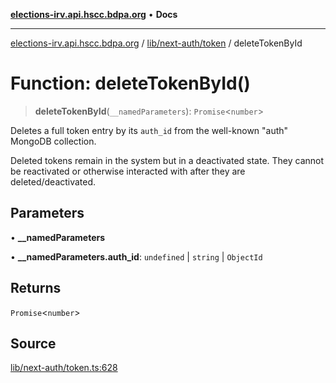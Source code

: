 [**elections-irv.api.hscc.bdpa.org**](../../../../README.md) • **Docs**

***

[elections-irv.api.hscc.bdpa.org](../../../../README.md) / [lib/next-auth/token](../README.md) / deleteTokenById

# Function: deleteTokenById()

> **deleteTokenById**(`__namedParameters`): `Promise`\<`number`\>

Deletes a full token entry by its `auth_id` from the well-known "auth"
MongoDB collection.

Deleted tokens remain in the system but in a deactivated state. They cannot
be reactivated or otherwise interacted with after they are
deleted/deactivated.

## Parameters

• **\_\_namedParameters**

• **\_\_namedParameters.auth\_id**: `undefined` \| `string` \| `ObjectId`

## Returns

`Promise`\<`number`\>

## Source

[lib/next-auth/token.ts:628](https://github.com/Xunnamius/elections_irv.api.hscc.bdpa.org/blob/c917ea60595d63d322e4038beb12d08f7d64cdd2/lib/next-auth/token.ts#L628)
